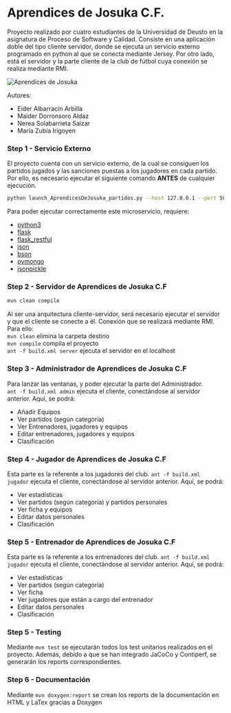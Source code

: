 # Aprendices de Josuka C.F.

Proyecto realizado por cuatro estudiantes de la Universidad de Deusto en la asignatura de Proceso de Software y Calidad. 
Consiste en una aplicación doble del tipo cliente servidor, donde se ejecuta un servicio externo programado en python al que se conecta mediante Jersey. 
Por otro lado, está el servidor y la parte cliente de la club de fútbol cuya conexión se realiza mediante RMI.

![Aprendices de Josuka](https://github.com/marizubia9/Aprendices-de-Josuka-C.F./tree/main/src/main/resources/logo.png)

Autores: 
- Eider Albarracín Arbilla
- Maider Dorronsoro Aldaz
- Nerea Solabarrieta Saizar
- María Zubía Irigoyen

### Step 1 - Servicio Externo

El proyecto cuenta con un servicio externo, de la cual se consiguen los partidos jugados y las sanciones puestas a los jugadores en cada partido. Por ello, es necesario ejecutar el siguiente comando **ANTES** de cualquier ejecución.

```bash 
python launch_AprendicesDeJosuka_partidos.py --host 127.0.0.1 --port 5000 
```

Para poder ejecutar correctamente este microservicio, requiere:
* [python3](https://www.python.org/downloads/)
* [flask](https://flask.palletsprojects.com/en/1.1.x/installation/)
* [flask_restful](https://flask-restful.readthedocs.io/en/latest/)
* [json](https://www.npmjs.com/package/json)
* [bson](https://pypi.org/project/bson/)
* [pymongo](https://pypi.org/project/pymongo/)
* [jsonpickle](https://pypi.org/project/jsonpickle/)

### Step 2 - Servidor de Aprendices de Josuka C.F

```bash 
mvn clean compile
```

Al ser una arquitectura cliente-servidor, será necesario ejecutar el servidor y que el cliente se conecte a él. Conexión que se realizará mediante RMI.
Para ello:  
`mvn clean` elimina la carpeta destino  
`mvn compile` compila el proyecto  
`ant -f build.xml server` ejecuta el servidor en el localhost  

### Step 3 - Administrador de Aprendices de Josuka C.F

Para lanzar las ventanas, y poder ejecutar la parte del Administrador.  
`ant -f build.xml admin` ejecuta el cliente, conectándose al servidor anterior.
Aquí, se podrá:
- Añadir Equipos
- Ver partidos (según categoría)
- Ver Entrenadores, jugadores y equipos
- Editar entrenadores, jugadores y equipos
- Clasificación

### Step 4 - Jugador de Aprendices de Josuka C.F

Esta parte es la referente a los jugadores del club. 
`ant -f build.xml jugador` ejecuta el cliente, conectándose al servidor anterior.
Aquí, se podrá:
- Ver estadísticas
- Ver partidos (según categoría) y partidos personales
- Ver ficha y equipos
- Editar datos personales
- Clasificación

### Step 5 - Entrenador de Aprendices de Josuka C.F

Esta parte es la referente a los entrenadores del club. 
`ant -f build.xml jugador` ejecuta el cliente, conectándose al servidor anterior.
Aquí, se podrá:
- Ver estadísticas
- Ver partidos (según categoría)
- Ver ficha
- Ver jugadores que están a cargo del entrenador
- Editar datos personales
- Clasificación

### Step 5 - Testing

Mediante `mvn test` se ejecutarán todos los test unitarios realizados en el proyecto. Además, debido a que se han integrado JaCoCo y Contiperf, se generarán los reports correspondientes. 

### Step 6 - Documentación

Mediante `mvn doxygen:report` se crean los reports de la documentación en HTML y LaTex gracias a Doxygen


